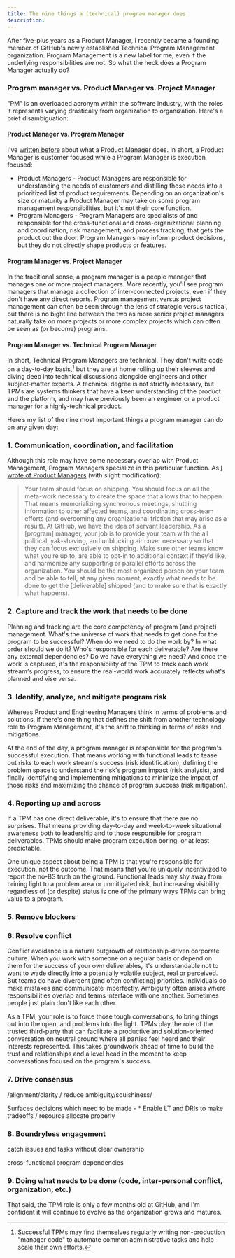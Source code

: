 ```yaml
---
title: The nine things a (technical) program manager does
description:
---
```


After five-plus years as a Product Manager, I recently became a founding member of GitHub's newly established Technical Program Management organization. Program Management is a new label for me, even if the underlying responsibilities are not. So what the heck does a Program Manager actually do?

### Program manager vs. Product Manager vs. Project Manager

"PM" is an overloaded acronym within the software industry, with the roles it represents varying drastically from organization to organization. Here's a brief disambiguation:

#### Product Manager vs. Program Manager

I've [written before](https://ben.balter.com/2016/06/06/twelve-things-a-product-manager-does/) about what a Product Manager does. In short, a Product Manager is customer focused while a Program Manager is execution focused:

* Product Managers - Product Managers are responsible for understanding the needs of customers and distilling those needs into a prioritized list of product requirements. Depending on an organization's size or maturity a Product Manager may take on some program management responsibilities, but it's not their core function.
* Program Managers - Program Managers are specialists of and responsible for the cross-functional and cross-organizational planning and coordination, risk management, and process tracking, that gets the product out the door. Program Managers may inform product decisions, but they do not directly shape products or features.

#### Program Manager vs. Project Manager

In the traditional sense, a program manager is a people manager that manages one or more project managers. More recently, you'll see program managers that manage a collection of inter-connected projects, even if they don't have any direct reports. Program management versus project management can often be seen through the lens of strategic versus tactical, but there is no bight line between the two as more senior project managers naturally take on more projects or more complex projects which can often be seen as (or become) programs.

#### Program Manager vs. Technical Program Manager

In short, Technical Program Managers are technical. They don't write code on a day-to-day basis,[^1] but they are at home rolling up their sleeves and diving deep into technical discussions alongside engineers and other subject-matter experts. A technical degree is not strictly necessary, but TPMs are systems thinkers that have a keen understanding of the product and the platform, and may have previously been an engineer or a product manager for a highly-technical product.

Here’s my list of the nine most important things a program manager can do on any given day:

### 1. Communication, coordination, and facilitation

Although this role may have some necessary overlap with Product Management, Program Managers specialize in this particular function. As [I wrote of Product Managers](https://ben.balter.com/2016/06/06/twelve-things-a-product-manager-does/) (with slight modification):

> Your team should focus on shipping. You should focus on all the meta-work necessary to create the space that allows that to happen. That means memorializing synchronous meetings, shuttling information to other affected teams, and coordinating cross-team efforts (and overcoming any organizational friction that may arise as a result). At GitHub, we have the idea of servant leadership. As a [program] manager, your job is to provide your team with the all political, yak-shaving, and unblocking air cover necessary so that they can focus exclusively on shipping. Make sure other teams know what you’re up to, are able to opt-in to additional context if they’d like, and harmonize any supporting or parallel efforts across the organization. You should be the most organized person on your team, and be able to tell, at any given moment, exactly what needs to be done to get the [deliverable] shipped (and to make sure that is exactly what happens).

### 2. Capture and track the work that needs to be done

Planning and tracking are the core competency of program (and project) management. What's the universe of work that needs to get done for the program to be successful? When do we need to do the work by? In what order should we do it? Who's responsible for each deliverable? Are there any external dependencies? Do we have everything we need? And once the work is captured, it's the responsibility of the TPM to track each work stream's progress, to ensure the real-world work accurately reflects what's planned and vise versa.

### 3. Identify, analyze, and mitigate program risk

Whereas Product and Engineering Managers think in terms of problems and solutions, if there's one thing that defines the shift from another technology role to Program Management, it's the shift to thinking in terms of risks and mitigations.

At the end of the day, a program manager is responsible for the program's successful execution. That means working with functional leads to tease out risks to each work stream's success (risk identification), defining the problem space to understand the risk's program impact (risk analysis), and finally identifying and implementing mitigations to minimize the impact of those risks and maximizing the chance of program success (risk mitigation). 

### 4. Reporting up and across

If a TPM has one direct deliverable, it's to ensure that there are no surprises. That means providing day-to-day and week-to-week situational awareness both to leadership and to those responsible for program deliverables. TPMs should make program execution boring, or at least predictable.

One unique aspect about being a TPM is that you're responsible for execution, not the outcome. That means that you're uniquely incentivized to report the no-BS truth on the ground. Functional leads may shy away from brining light to a problem area or unmitigated risk, but increasing visibility regardless of (or despite) status is one of the primary ways TPMs can bring value to a program.

### 5. Remove blockers


### 6. Resolve conflict

Conflict avoidance is a natural outgrowth of relationship-driven corporate culture. When you work with someone on a regular basis or depend on them for the success of your own deliverables, it's understandable not to want to wade directly into a potentially volatile subject, real or perceived. But teams do have divergent (and often conflicting) priorities. Individuals do make mistakes and communicate imperfectly. Ambiguity often arises where responsibilities overlap and teams interface with one another. Sometimes people just plain don't like each other.

As a TPM, your role is to force those tough conversations, to bring things out into the open, and problems into the light. TPMs play the role of the trusted third-party that can facilitate a productive and solution-oriented conversation on neutral ground where all parties feel heard and their interests represented. This takes groundwork ahead of time to build the trust and relationships and a level head in the moment to keep conversations focused on the program's success.

### 7. Drive consensus

/alignment/clarity / reduce ambiguity/squishiness/ 

Surfaces decisions which need to be made - * Enable LT and DRIs to make tradeoffs / resource allocate properly

### 8. Boundryless engagement 


catch issues and tasks without clear ownership

cross-functional program dependencies

### 9.  Doing what needs to be done (code, inter-personal conflict, organization, etc.)




That said, the TPM role is only a few months old at GitHub, and I'm confident it will continue to evolve as the organization grows and matures. 

[^1]: Successful TPMs may find themselves regularly writing non-production "manager code" to automate common administrative tasks and help scale their own efforts.